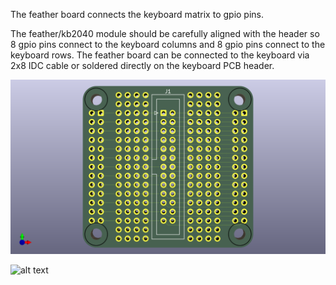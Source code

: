 The feather board connects the keyboard matrix to gpio pins.

The feather/kb2040 module should be carefully aligned with the header
so 8 gpio pins connect to the keyboard columns and 8 gpio pins
connect to the keyboard rows.  The feather board can be connected to
the keyboard via 2x8 IDC cable or soldered directly on the keyboard PCB header.

![alt text](feather-board.png)

![alt text](feather-alignment.png)
